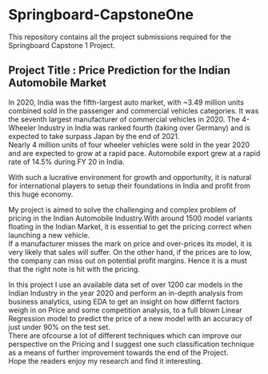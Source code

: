 # Springboard-CapstoneOne
This repository contains all the project submissions required for the Springboard Capstone 1 Project.

<H2>Project Title : Price Prediction for the Indian Automobile Market</H2>
<p>In 2020, India was the fifth-largest auto market, with ~3.49 million units combined sold in the passenger and commercial vehicles categories. It was the seventh largest manufacturer of commercial vehicles in 2020. The 4-Wheeler Industry in India was ranked fourth (taking over Germany) and is expected to take surpass Japan by the end of 2021.<br>
Nearly 4 million units of four wheeler vehicles were sold in the year 2020 and are expected to grow at a rapid pace. Automobile export grew at a rapid rate of 14.5% during FY 20 in India.</p>
<p>With such a lucrative environment for growth and opportunity, it is natural for international players to setup their foundations in India and profit from this huge economy.</p>
<p>My project is aimed to solve the challenging and complex problem of pricing in the Indian Automobile Industry.With around 1500 model variants floating in the Indian Market, it is essential to get the pricing correct when launching a new vehicle.<br>
  If a manufacturer misses the mark on price and over-prices its model, it is very likely that sales will suffer. On the other hand, if the prices are to low, the company can miss out on potential profit margins. Hence it is a must that the right note is hit with the pricing.<br></p>
<p>In this project I use an available data set of over 1200 car models in the Indian Industry in the year 2020 and perform an in-depth analysis from business analytics, using EDA to get an insight on how differnt factors weigh in on Price and some competition analysis, to a full blown Linear Regression model to predict the price of a new model with an accuracy of just under 90% on the test set.<br>
  There are ofcourse a lot of different techniques which can improve our perspective on the Pricing and I suggest one such classification technique as a means of further improvement towards the end of the Project.<br>
  Hope the readers enjoy my research and find it interesting.</p>


